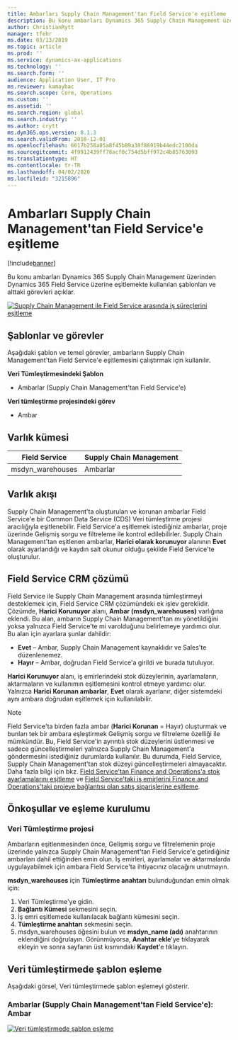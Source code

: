 ```yaml
---
title: Ambarları Supply Chain Management'tan Field Service'e eşitleme
description: Bu konu ambarları Dynamics 365 Supply Chain Management üzerinden Dynamics 365 Field Service üzerine eşitlemekte kullanılan şablonları ve alttaki görevleri açıklar.
author: ChristianRytt
manager: tfehr
ms.date: 03/13/2019
ms.topic: article
ms.prod: ''
ms.service: dynamics-ax-applications
ms.technology: ''
ms.search.form: ''
audience: Application User, IT Pro
ms.reviewer: kamaybac
ms.search.scope: Core, Operations
ms.custom: ''
ms.assetid: ''
ms.search.region: global
ms.search.industry: ''
ms.author: crytt
ms.dyn365.ops.version: 8.1.3
ms.search.validFrom: 2018-12-01
ms.openlocfilehash: 6617b258a85a8f45b89a38f86919b44edc2100da
ms.sourcegitcommit: 4f9912439ff78acf0c754d5bff972c4b85763093
ms.translationtype: HT
ms.contentlocale: tr-TR
ms.lasthandoff: 04/02/2020
ms.locfileid: "3215896"
---
```

# <a name="synchronize-warehouses-from-supply-chain-management-to-field-service"></a>Ambarları Supply Chain Management'tan Field Service'e eşitleme

[!include[banner](../includes/banner.md)]

Bu konu ambarları Dynamics 365 Supply Chain Management üzerinden Dynamics 365 Field Service üzerine eşitlemekte kullanılan şablonları ve alttaki görevleri açıklar.

[![Supply Chain Management ile Field Service arasında iş süreçlerini eşitleme](./media/FSWarehouseOW.png)](./media/FSWarehouseOW.png)

## <a name="templates-and-tasks"></a>Şablonlar ve görevler
Aşağıdaki şablon ve temel görevler, ambarların Supply Chain Management'tan Field Service'e eşitlemesini çalıştırmak için kullanılır.

**Veri Tümleştirmesindeki Şablon**
- Ambarlar (Supply Chain Management'tan Field Service'e)

**Veri tümleştirme projesindeki görev**
- Ambar

## <a name="entity-set"></a>Varlık kümesi
| Field Service    | Supply Chain Management                 |
|------------------|----------------------------------------|
| msdyn_warehouses | Ambarlar                             |

## <a name="entity-flow"></a>Varlık akışı
Supply Chain Management'ta oluşturulan ve korunan ambarlar Field Service'e bir Common Data Service (CDS) Veri tümleştirme projesi aracılığıyla eşitlenebilir. Field Service'a eşitlemek istediğiniz ambarlar, proje üzerinde Gelişmiş sorgu ve filtreleme ile kontrol edilebilirler. Supply Chain Management'tan eşitlenen ambarlar, **Harici olarak korunuyor** alanının **Evet** olarak ayarlandığı ve kaydın salt okunur olduğu şekilde Field Service'te oluşturulur.

## <a name="field-service-crm-solution"></a>Field Service CRM çözümü
Field Service ile Supply Chain Management arasında tümleştirmeyi desteklemek için, Field Service CRM çözümündeki ek işlev gereklidir. Çözümde, **Harici Korunuyor** alanı, **Ambar (msdyn_warehouses)** varlığına eklendi. Bu alan, ambarın Supply Chain Management'tan mı yönetildiğini yoksa yalnızca Field Service'te mi varolduğunu belirlemeye yardımcı olur. Bu alan için ayarlara şunlar dahildir:
- **Evet** – Ambar, Supply Chain Management kaynaklıdır ve Sales'te düzenlenemez.
- **Hayır** – Ambar, doğrudan Field Service'a girildi ve burada tutuluyor.

**Harici Korunuyor** alanı, iş emirlerindeki stok düzeylerinin, ayarlamaların, aktarmaların ve kullanımın eşitlemesini kontrol etmeye yardımcı olur. Yalnızca **Harici Korunan ambarlar**, **Evet** olarak ayarlanır, diğer sistemdeki aynı ambara doğrudan eşitlemek için kullanılabilir. 

> [!NOTE]
> Field Service'ta birden fazla ambar (**Harici Korunan** = Hayır) oluşturmak ve bunları tek bir ambara eşleştirmek Gelişmiş sorgu ve filtreleme özelliği ile mümkündür. Bu, Field Service'in ayrıntılı stok düzeylerini üstlenmesi ve sadece güncelleştirmeleri yalnızca Supply Chain Management'a göndermesini istediğiniz durumlarda kullanılır. Bu durumda, Field Service, Supply Chain Management'tan stok düzeyi güncelleştirmeleri almayacaktır. Daha fazla bilgi için bkz. [Field Service'tan Finance and Operations'a stok ayarlamalarını eşitleme](https://docs.microsoft.com/dynamics365/unified-operations/supply-chain/sales-marketing/synchronize-inventory-adjustments) ve [Field Service'taki iş emirlerini Finance and Operations'taki projeye bağlantısı olan satış siparişlerine eşitleme](https://docs.microsoft.com/dynamics365/unified-operations/supply-chain/sales-marketing/field-service-work-order).

## <a name="prerequisites-and-mapping-setup"></a>Önkoşullar ve eşleme kurulumu
### <a name="data-integration-project"></a>Veri Tümleştirme projesi
Ambarların eşitlenmesinden önce, Gelişmiş sorgu ve filtrelemenin proje üzerinde yalnızca Supply Chain Management'tan Field Service'e getirdiğiniz ambarları dahil ettiğinden emin olun. İş emirleri, ayarlamalar ve aktarmalarda uygulayabilmek için ambara Field Service'ta ihtiyacınız olacağını unutmayın.  

**msdyn_warehouses** için **Tümleştirme anahtarı** bulunduğundan emin olmak için:
1. Veri Tümleştirme'ye gidin.
2. **Bağlantı Kümesi** sekmesini seçin.
3. İş emri eşitlemede kullanılacak bağlantı kümesini seçin.
4. **Tümleştirme anahtarı** sekmesini seçin.
5. msdyn_warehouses öğesini bulun ve **msdyn_name (adı)** anahtarının eklendiğini doğrulayın. Görünmüyorsa, **Anahtar ekle**'ye tıklayarak ekleyin ve sonra sayfanın üst kısmındaki **Kaydet**'e tıklayın.

## <a name="template-mapping-in-data-integration"></a>Veri tümleştirmede şablon eşleme

Aşağıdaki görsel, Veri tümleştirmede şablon eşlemeyi gösterir.

### <a name="warehouses-supply-chain-management-to-field-service-warehouse"></a>Ambarlar (Supply Chain Management'tan Field Service'e): Ambar

[![Veri tümleştirmede şablon eşleme](./media/Warehouse1.png)](./media/Warehouse1.png)
